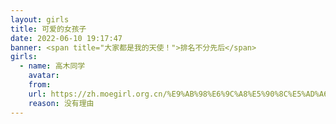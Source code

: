 ```yaml
---
layout: girls
title: 可爱的女孩子
date: 2022-06-10 19:17:47
banner: <span title="大家都是我的天使！">排名不分先后</span>
girls:
  - name: 高木同学
    avatar: 
    from: 
    url: https://zh.moegirl.org.cn/%E9%AB%98%E6%9C%A8%E5%90%8C%E5%AD%A6
    reason: 没有理由
---
```

